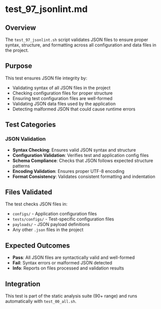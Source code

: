 # test_97_jsonlint.md

## Overview

The `test_97_jsonlint.sh` script validates JSON files to ensure proper syntax, structure, and formatting across all configuration and data files in the project.

## Purpose

This test ensures JSON file integrity by:

- Validating syntax of all JSON files in the project
- Checking configuration files for proper structure
- Ensuring test configuration files are well-formed
- Validating JSON data files used by the application
- Detecting malformed JSON that could cause runtime errors

## Test Categories

### JSON Validation

- **Syntax Checking**: Ensures valid JSON syntax and structure
- **Configuration Validation**: Verifies test and application config files
- **Schema Compliance**: Checks that JSON follows expected structure patterns
- **Encoding Validation**: Ensures proper UTF-8 encoding
- **Format Consistency**: Validates consistent formatting and indentation

## Files Validated

The test checks JSON files in:

- `configs/` - Application configuration files
- `tests/configs/` - Test-specific configuration files  
- `payloads/` - JSON payload definitions
- Any other `.json` files in the project

## Expected Outcomes

- **Pass**: All JSON files are syntactically valid and well-formed
- **Fail**: Syntax errors or malformed JSON detected
- **Info**: Reports on files processed and validation results

## Integration

This test is part of the static analysis suite (90+ range) and runs automatically with `test_00_all.sh`.